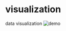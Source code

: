 # visualization
data visualization
![demo](http://m.qpic.cn/psc?/V53h9LCA1zp5Tg1uHVsG4Smg1W37J6dl/TmEUgtj9EK6.7V8ajmQrEGv7ls0g*sUk.JnEXeQOa2NhHjM7utZbaKcDo5F0QssFXxNNAHqbV6p9HXBIY6CXiVgfNfV3WnEQNFU5VbQdGlg!/b&bo=jwg4BAAAAAADN6k!&rf=viewer_4)
